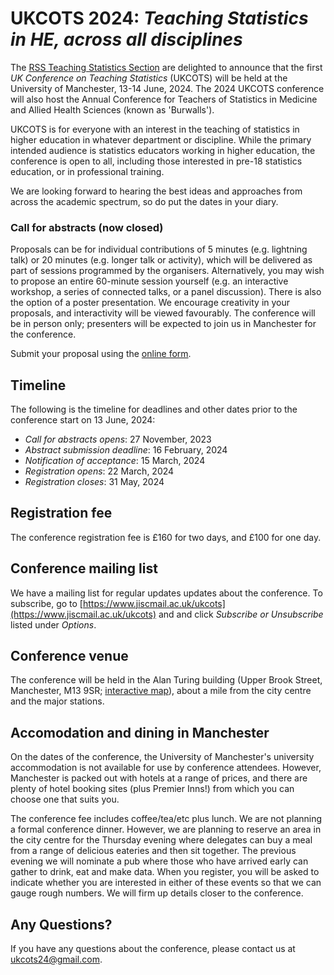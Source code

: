 # UKCOTS 2024: *Teaching Statistics in HE, across all disciplines*

The [RSS Teaching Statistics Section](https://rss.org.uk/membership/rss-groups-and-committees/sections/teaching-statistics/) are delighted to announce that the first *UK Conference on Teaching Statistics* (UKCOTS) will be held at the University of Manchester, 13-14 June, 2024.
The 2024 UKCOTS conference will also host the Annual Conference for Teachers of Statistics in Medicine and Allied Health Sciences (known as 'Burwalls'). 

UKCOTS is for everyone with an interest in the teaching of statistics in higher education in whatever department or discipline. While the primary intended audience is statistics educators working in higher education, the conference is open to all, including those interested in pre-18 statistics education, or in professional training. 

We are looking forward to hearing the best ideas and approaches from across the academic spectrum, so do put the dates in your diary.


### Call for abstracts (now closed)

Proposals can be for individual contributions of 5 minutes (e.g. lightning talk) or 20 minutes (e.g. longer talk or activity), which will be delivered as part of sessions programmed by the organisers. Alternatively, you may wish to propose an entire 60-minute session yourself (e.g. an interactive workshop, a series of connected talks, or a panel discussion). There is also the option of a poster presentation. We encourage creativity in your proposals, and interactivity will be viewed favourably. The conference will be in person only; presenters will be expected to join us in Manchester for the conference.  

Submit your proposal using the [online form](https://docs.google.com/forms/d/1-z-jEh3XL0mndHQ8CMvzP6TdY9rCoYLQpzQhcldRc4A/viewform?edit_requested=true).

## Timeline

The following is the timeline for deadlines and other dates prior to the conference start on 13 June, 2024:

* *Call for abstracts opens*: 27 November, 2023
* *Abstract submission deadline*: 16 February, 2024
* *Notification of acceptance*: 15 March, 2024
* *Registration opens*: 22 March, 2024
* *Registration closes*: 31 May, 2024

## Registration fee

The conference registration fee is £160 for two days, and £100 for one day.


## Conference mailing list 

We have a mailing list for regular updates updates about the conference.
To subscribe, go to [https://www.jiscmail.ac.uk/ukcots](https://www.jiscmail.ac.uk/ukcots) and and click *Subscribe or Unsubscribe* listed under *Options*.

## Conference venue 

The conference will be held in the Alan Turing building (Upper Brook Street, Manchester, M13 9SR; [interactive map](https://www.manchester.ac.uk/discover/maps/interactive-map/?id=44)), about a mile from the city centre and the major stations.  

## Accomodation and dining in Manchester 

On the dates of the conference, the University of Manchester's university accommodation is not available for use by conference attendees.  However, Manchester is packed out with hotels at a range of prices, and there are plenty of hotel booking sites (plus Premier Inns!) from which you can choose one that suits you.

The conference fee includes coffee/tea/etc plus lunch.  We are not planning a formal conference dinner.  However, we are planning to reserve an area in the city centre for the Thursday evening where delegates can buy a meal from a range of delicious eateries and then sit together.  The previous evening we will nominate a pub where those who have arrived early can gather to drink, eat and make data.  When you register, you will be asked to indicate whether you are interested in either of these events so that we can gauge rough numbers.  We will firm up details closer to the conference.


## Any Questions?

If you have any questions about the conference, please contact us at <ukcots24@gmail.com>.
